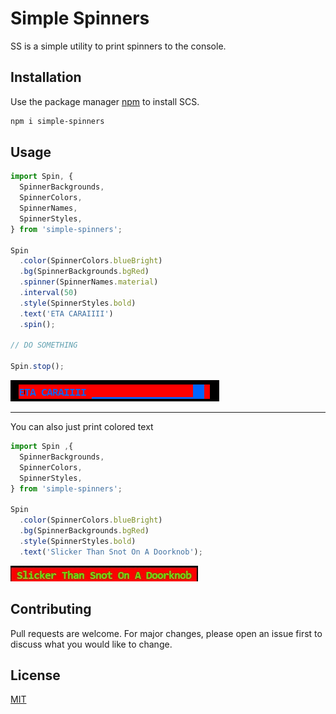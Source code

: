 # Simple Spinners

SS is a simple utility to print spinners to the console.

## Installation

Use the package manager [npm](https://www.npmjs.com/) to install SCS.

```bash
npm i simple-spinners
```

## Usage

```javascript
import Spin, {
  SpinnerBackgrounds,
  SpinnerColors,
  SpinnerNames,
  SpinnerStyles,
} from 'simple-spinners';

Spin
  .color(SpinnerColors.blueBright)
  .bg(SpinnerBackgrounds.bgRed)
  .spinner(SpinnerNames.material)
  .interval(50)
  .style(SpinnerStyles.bold)
  .text('ETA CARAIIII')
  .spin();

// DO SOMETHING

Spin.stop();

```
![Result](https://raw.githubusercontent.com/OmarOmeiri/cli-spinners/c96b2d953f04cf526986366c73ea2bb76c1abcc0/Animation.gif)

<hr/>
 You can also just print colored text

```javascript
import Spin ,{
  SpinnerBackgrounds,
  SpinnerColors,
  SpinnerStyles,
} from 'simple-spinners';

Spin
  .color(SpinnerColors.blueBright)
  .bg(SpinnerBackgrounds.bgRed)
  .style(SpinnerStyles.bold)
  .text('Slicker Than Snot On A Doorknob');

```
![Result2](https://raw.githubusercontent.com/OmarOmeiri/cli-spinners/c96b2d953f04cf526986366c73ea2bb76c1abcc0/Screenshot.jpg)

## Contributing
Pull requests are welcome. For major changes, please open an issue first to discuss what you would like to change.

## License
[MIT](https://choosealicense.com/licenses/mit/)